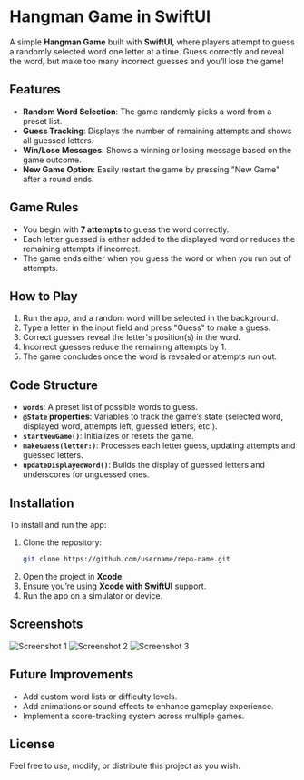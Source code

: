 # Hangman Game in SwiftUI

A simple **Hangman Game** built with **SwiftUI**, where players attempt to guess a randomly selected word one letter at a time. Guess correctly and reveal the word, but make too many incorrect guesses and you’ll lose the game!

## Features

- **Random Word Selection**: The game randomly picks a word from a preset list.
- **Guess Tracking**: Displays the number of remaining attempts and shows all guessed letters.
- **Win/Lose Messages**: Shows a winning or losing message based on the game outcome.
- **New Game Option**: Easily restart the game by pressing "New Game" after a round ends.

## Game Rules

- You begin with **7 attempts** to guess the word correctly.
- Each letter guessed is either added to the displayed word or reduces the remaining attempts if incorrect.
- The game ends either when you guess the word or when you run out of attempts.

## How to Play

1. Run the app, and a random word will be selected in the background.
2. Type a letter in the input field and press "Guess" to make a guess.
3. Correct guesses reveal the letter's position(s) in the word.
4. Incorrect guesses reduce the remaining attempts by 1.
5. The game concludes once the word is revealed or attempts run out.

## Code Structure

- **`words`**: A preset list of possible words to guess.
- **`@State` properties**: Variables to track the game’s state (selected word, displayed word, attempts left, guessed letters, etc.).
- **`startNewGame()`**: Initializes or resets the game.
- **`makeGuess(letter:)`**: Processes each letter guess, updating attempts and guessed letters.
- **`updateDisplayedWord()`**: Builds the display of guessed letters and underscores for unguessed ones.

## Installation

To install and run the app:

1. Clone the repository:
   ```bash
   git clone https://github.com/username/repo-name.git
   ```
2. Open the project in **Xcode**.
3. Ensure you’re using **Xcode with SwiftUI** support.
4. Run the app on a simulator or device.

## Screenshots
![Screenshot 1](![1](https://github.com/user-attachments/assets/96eae9cf-8ad5-4258-bf05-c88edb743a57)
)
![Screenshot 2](![2](https://github.com/user-attachments/assets/d0780a78-5dd2-4104-9357-14bf342e5ed5)
)
![Screenshot 3](![3](https://github.com/user-attachments/assets/0f124860-280b-4c86-961d-eec3422d71cd)
)


## Future Improvements

- Add custom word lists or difficulty levels.
- Add animations or sound effects to enhance gameplay experience.
- Implement a score-tracking system across multiple games.

## License

Feel free to use, modify, or distribute this project as you wish.
